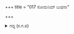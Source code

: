 +++
title = "017 ಸೋಮನಿಮ್ ಬುಧನಾ"

+++

<details><summary>ಗದ್ಯ (ಕ.ಗ.ಪ) </summary>

17. ಚಂದ್ರನಿಂದ ಬುಧನು, ಆ ಬುಧನಿಗೆ ಇಳೆಯಲ್ಲಿ ಪುರೂರವನು, ನಂತರ ಆ ಭೂಪತಿಗೆ ಊರ್ವಶಿಯಲ್ಲಿ ಆಯುಃಕುಮಾರಕನು, ಆ ರಾಜನಿಗೆ ನಹುಷ, ನಹುಷನಿಗೆ ಆ ಮಹಾತ್ಮ ಯಯಾತಿ, ಬಳಿಕ ಈ ಚಂದ್ರವಂಶವು ಯಯಾತಿಯ ಮಕ್ಕಳು ಯದು ಮತ್ತು ಪೂರುವಿನ ದೆಸೆಯಿಂದ ಎರಡಾಯ್ತು.
</details>

